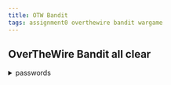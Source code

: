 ```yaml
---
title: OTW Bandit
tags: assignment0 overthewire bandit wargame
---
```

## OverTheWire Bandit all clear

<details>
  <summary>passwords </summary>
  3 : UmHadQclWmgdLOKQ3YNgjWxGoRMb5luK<br>
  4 : pIwrPrtPN36QITSp3EQaw936yaFoFgAB<br>
  5 : koReBOKuIDDepwhWk7jZC0RTdopnAYKh<br>
  6 : DXjZPULLxYr17uwoI01bNLQbtFemEgo7<br>
  7 : HKBPTKQnIay4Fw76bEy8PVxKEDQRKTzs<br>
  8 : cvX2JJa4CFALtqS87jk27qwqGhBM9plV<br>
  9 : UsvVyFSfZZWbi6wgC7dAFyFuR6jQQUhR<br>
  10 : truKLdjsbJ5g7yyJ2X2R0o3a5HQJFuLk<br>
  11 : IFukwKGsFW8MOq3IRFqrxE1hxTNEbUPR<br>
  12 : 5Te8Y4drgCRfCx8ugdwuEX8KFC6k2EUu<br>
  13 : 8ZjyCRiBWFYkneahHwxCv3wb2a1ORpYL<br>
  14 : 4wcYUJFw0k0XLShlDzztnTBHiqxU3b3e<br>
  15 : BfMYroe26WYalil77FoDi9qh59eK5xNr<br>
  16 : cluFn7wTiGryunymYOu4RcffSxQluehd<br>
  18 : kfBf3eYk5BPBRzwjqutbbfE887SVc5Yd<br>
  19 : IueksS7Ubh8G3DCwVzrTd8rAVOwq3M5x<br>
  20 : GbKksEFF4yrVs6il55v6gwY5aVje5f0j<br>
  21 : gE269g2h3mw3pwgrj0Ha9Uoqen1c9DGr<br>
  22 : Yk7owGAcWjwMVRwrTesJEwB7WVOiILLI<br>
  23 : jc1udXuA1tiHqjIsL8yaapX5XIAI6i0n<br>
  24 : UoMYTrfrBFHyQXmg6gzctqAwOmw1IohZ<br>
  25 : uNG9O58gUE7snukf3bvZ0rxhtnjzSGzG<br>
  26 : 5czgV9L3Xx8JPOyRbXh6lQbmIOWvPT6Z<br>
  27 : 3ba3118a22e93127a4ed485be72ef5ea<br>
  28 : 0ef186ac70e04ea33b4c1853d2526fa2<br>
  29 : bbc96594b4e001778eee9975372716b2<br>
  30 : 5b90576bedb2cc04c86a9e924ce42faf<br>
  31 : 47e603bb428404d265f59c42920d81e5<br>
  32 : 56a9bf19c63d650ce78e6ec0354ee45e<br>
  33 : c9c3199ddf4121b10cf581a98d51caee<br>
</details>
